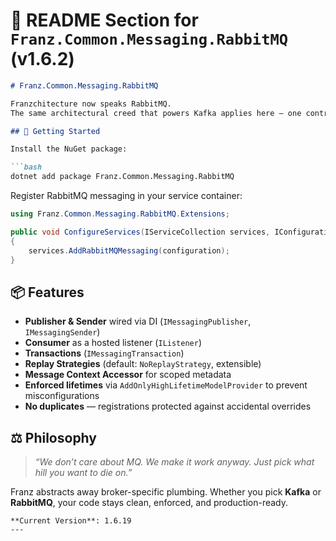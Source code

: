 ﻿# 📝 **README Section for `Franz.Common.Messaging.RabbitMQ` (v1.6.2)**

````markdown
# Franz.Common.Messaging.RabbitMQ

Franzchitecture now speaks RabbitMQ.  
The same architectural creed that powers Kafka applies here — one contract, one pipeline, zero spaghetti.

## 🚀 Getting Started

Install the NuGet package:

```bash
dotnet add package Franz.Common.Messaging.RabbitMQ
````

Register RabbitMQ messaging in your service container:

```csharp
using Franz.Common.Messaging.RabbitMQ.Extensions;

public void ConfigureServices(IServiceCollection services, IConfiguration configuration)
{
    services.AddRabbitMQMessaging(configuration);
}
```

## 📦 Features

* **Publisher & Sender** wired via DI (`IMessagingPublisher`, `IMessagingSender`)
* **Consumer** as a hosted listener (`IListener`)
* **Transactions** (`IMessagingTransaction`)
* **Replay Strategies** (default: `NoReplayStrategy`, extensible)
* **Message Context Accessor** for scoped metadata
* **Enforced lifetimes** via `AddOnlyHighLifetimeModelProvider` to prevent misconfigurations
* **No duplicates** — registrations protected against accidental overrides

## ⚖️ Philosophy

> *“We don’t care about MQ. We make it work anyway.
> Just pick what hill you want to die on.”*

Franz abstracts away broker-specific plumbing. Whether you pick **Kafka** or **RabbitMQ**,
your code stays clean, enforced, and production-ready.

````
**Current Version**: 1.6.19
---
